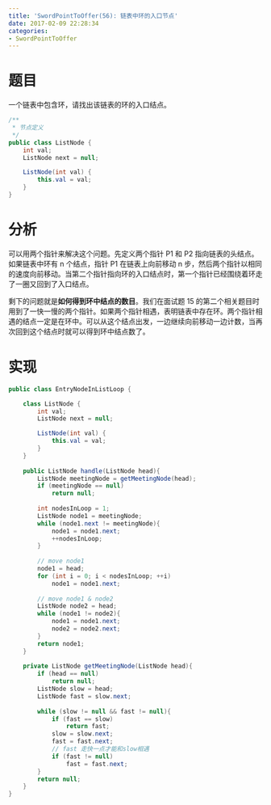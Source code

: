 ```yaml
---
title: 'SwordPointToOffer(56): 链表中环的入口节点'
date: 2017-02-09 22:28:34
categories:
- SwordPointToOffer
---
```


# 题目
一个链表中包含环，请找出该链表的环的入口结点。
```java
/**
 * 节点定义
 */
public class ListNode {
    int val;
    ListNode next = null;

    ListNode(int val) {
        this.val = val;
    }
}
````

# 分析
可以用两个指针来解决这个问题。先定义两个指针 P1 和 P2 指向链表的头结点。如果链表中环有 n 个结点，指针 P1 在链表上向前移动 n 步，然后两个指针以相同的速度向前移动。当第二个指针指向环的入口结点时，第一个指针已经围绕着环走了一圈又回到了入口结点。

剩下的问题就是**如何得到环中结点的数目**。我们在面试题 15 的第二个相关题目时用到了一快一慢的两个指针。如果两个指针相遇，表明链表中存在环。两个指针相遇的结点一定是在环中。可以从这个结点出发，一边继续向前移动一边计数，当再次回到这个结点时就可以得到环中结点数了。

# 实现
```java
public class EntryNodeInListLoop {

    class ListNode {
        int val;
        ListNode next = null;

        ListNode(int val) {
            this.val = val;
        }
    }
    
    public ListNode handle(ListNode head){
        ListNode meetingNode = getMeetingNode(head);
        if (meetingNode == null)
            return null;
        
        int nodesInLoop = 1;
        ListNode node1 = meetingNode;
        while (node1.next != meetingNode){
            node1 = node1.next;
            ++nodesInLoop;
        }
        
        // move node1
        node1 = head;
        for (int i = 0; i < nodesInLoop; ++i)
            node1 = node1.next;
        
        // move node1 & node2
        ListNode node2 = head;
        while (node1 != node2){
            node1 = node1.next;
            node2 = node2.next;
        }
        return node1;
    }
    
    private ListNode getMeetingNode(ListNode head){
        if (head == null)
            return null;
        ListNode slow = head;
        ListNode fast = slow.next;
        
        while (slow != null && fast != null){
            if (fast == slow)
                return fast;
            slow = slow.next;
            fast = fast.next;
            // fast 走快一点才能和slow相遇
            if (fast != null)
                fast = fast.next;
        }
        return null;
    }
}
```
